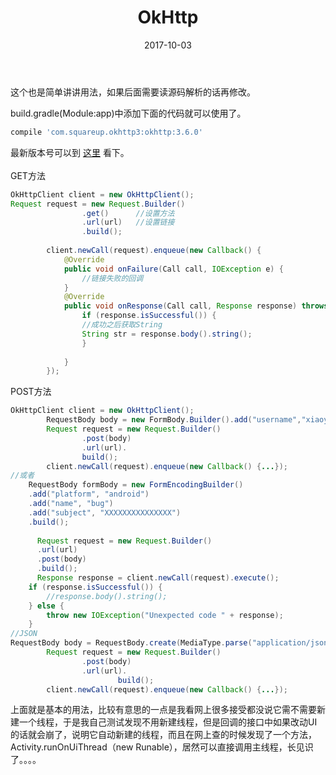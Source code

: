 ﻿---
title: OkHttp
date: 2017-10-03
categories: android
tags:
- OkHttp
---


这个也是简单讲讲用法，如果后面需要读源码解析的话再修改。

<!-- more -->

build.gradle(Module:app)中添加下面的代码就可以使用了。
```gradle
compile 'com.squareup.okhttp3:okhttp:3.6.0'
```

最新版本号可以到 [这里](http://square.github.io/okhttp/) 看下。
<br>
<br>
GET方法
```java
OkHttpClient client = new OkHttpClient();
Request request = new Request.Builder()
                .get()      //设置方法
                .url(url)   //设置链接
                .build();
                
        client.newCall(request).enqueue(new Callback() {
            @Override
            public void onFailure(Call call, IOException e) {
                //链接失败的回调
            }
            @Override
            public void onResponse(Call call, Response response) throws IOException {
                if (response.isSuccessful()) {
                //成功之后获取String 
                String str = response.body().string();
                }
    
            }
        });
```
POST方法
```java
OkHttpClient client = new OkHttpClient();
        RequestBody body = new FormBody.Builder().add("username","xiaoyi").build();
        Request request = new Request.Builder()
                .post(body)
                .url(url).
                build();
        client.newCall(request).enqueue(new Callback() {...});
//或者
    RequestBody formBody = new FormEncodingBuilder()
    .add("platform", "android")
    .add("name", "bug")
    .add("subject", "XXXXXXXXXXXXXXX")
    .build();
 
      Request request = new Request.Builder()
      .url(url)
      .post(body)
      .build();
      Response response = client.newCall(request).execute();
    if (response.isSuccessful()) {
        //response.body().string();
    } else {
        throw new IOException("Unexpected code " + response);
    }
//JSON
RequestBody body = RequestBody.create(MediaType.parse("application/json; charset=utf-8"), json);
        Request request = new Request.Builder()
                .post(body)
                .url(url).
                        build();
        client.newCall(request).enqueue(new Callback() {...});
```
上面就是基本的用法，比较有意思的一点是我看网上很多接受都没说它需不需要新建一个线程，于是我自己测试发现不用新建线程，但是回调的接口中如果改动UI的话就会崩了，说明它自动新建的线程，而且在网上查的时候发现了一个方法，Activity.runOnUiThread（new Runable），居然可以直接调用主线程，长见识了。。。。